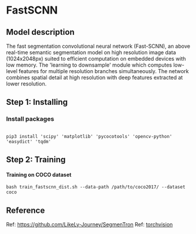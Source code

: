 # FastSCNN

## Model description

The fast segmentation convolutional neural network (Fast-SCNN), an above real-time semantic segmentation model on high resolution image data (1024x2048px) suited to efficient computation on embedded devices with low memory.
The 'learning to downsample' module which computes low-level features for multiple resolution branches simultaneously. 
The network combines spatial detail at high resolution with deep features extracted at lower resolution.

## Step 1: Installing

### Install packages

```shell

pip3 install 'scipy' 'matplotlib' 'pycocotools' 'opencv-python' 'easydict' 'tqdm'

```

## Step 2: Training

#### Training on COCO dataset

```shell
bash train_fastscnn_dist.sh --data-path /path/to/coco2017/ --dataset coco
```

## Reference

Ref: https://github.com/LikeLy-Journey/SegmenTron
Ref: [torchvision](../../torchvision/pytorch/README.md)
